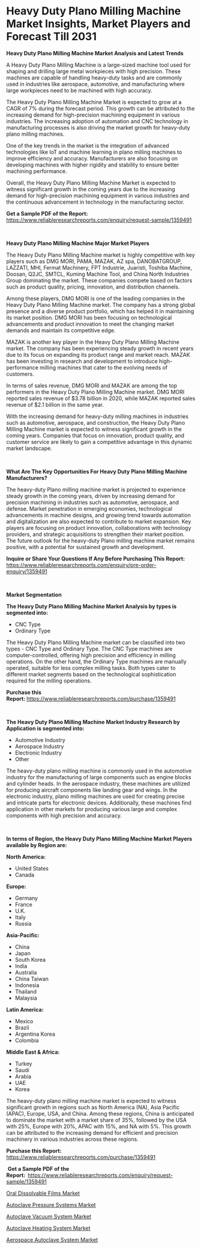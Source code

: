 <p><h1>Heavy Duty Plano Milling Machine Market Insights, Market Players and Forecast Till 2031</h1></p><p><strong>Heavy Duty Plano Milling Machine Market Analysis and Latest Trends</strong></p>
<p><p>A Heavy Duty Plano Milling Machine is a large-sized machine tool used for shaping and drilling large metal workpieces with high precision. These machines are capable of handling heavy-duty tasks and are commonly used in industries like aerospace, automotive, and manufacturing where large workpieces need to be machined with high accuracy.</p><p>The Heavy Duty Plano Milling Machine Market is expected to grow at a CAGR of 7% during the forecast period. This growth can be attributed to the increasing demand for high-precision machining equipment in various industries. The increasing adoption of automation and CNC technology in manufacturing processes is also driving the market growth for heavy-duty plano milling machines.</p><p>One of the key trends in the market is the integration of advanced technologies like IoT and machine learning in plano milling machines to improve efficiency and accuracy. Manufacturers are also focusing on developing machines with higher rigidity and stability to ensure better machining performance.</p><p>Overall, the Heavy Duty Plano Milling Machine Market is expected to witness significant growth in the coming years due to the increasing demand for high-precision machining equipment in various industries and the continuous advancement in technology in the manufacturing sector.</p></p>
<p><strong>Get a Sample PDF of the Report:&nbsp;</strong> <a href="https://www.reliableresearchreports.com/enquiry/request-sample/1359491">https://www.reliableresearchreports.com/enquiry/request-sample/1359491</a></p>
<p>&nbsp;</p>
<p><strong>Heavy Duty Plano Milling Machine Major Market Players</strong></p>
<p><p>The Heavy Duty Plano Milling Machine market is highly competitive with key players such as DMG MORI, PAMA, MAZAK, AZ spa, DANOBATGROUP, LAZZATI, MHI, Fermat Machinery, FPT Industrie, Juaristi, Toshiba Machine, Doosan, Q2JC, SMTCL, Kuming Machine Tool, and China North Industries Group dominating the market. These companies compete based on factors such as product quality, pricing, innovation, and distribution channels.</p><p>Among these players, DMG MORI is one of the leading companies in the Heavy Duty Plano Milling Machine market. The company has a strong global presence and a diverse product portfolio, which has helped it in maintaining its market position. DMG MORI has been focusing on technological advancements and product innovation to meet the changing market demands and maintain its competitive edge.</p><p>MAZAK is another key player in the Heavy Duty Plano Milling Machine market. The company has been experiencing steady growth in recent years due to its focus on expanding its product range and market reach. MAZAK has been investing in research and development to introduce high-performance milling machines that cater to the evolving needs of customers.</p><p>In terms of sales revenue, DMG MORI and MAZAK are among the top performers in the Heavy Duty Plano Milling Machine market. DMG MORI reported sales revenue of $3.78 billion in 2020, while MAZAK reported sales revenue of $2.1 billion in the same year.</p><p>With the increasing demand for heavy-duty milling machines in industries such as automotive, aerospace, and construction, the Heavy Duty Plano Milling Machine market is expected to witness significant growth in the coming years. Companies that focus on innovation, product quality, and customer service are likely to gain a competitive advantage in this dynamic market landscape.</p></p>
<p>&nbsp;</p>
<p><strong>What Are The Key Opportunities For Heavy Duty Plano Milling Machine Manufacturers?</strong></p>
<p><p>The heavy-duty Plano milling machine market is projected to experience steady growth in the coming years, driven by increasing demand for precision machining in industries such as automotive, aerospace, and defense. Market penetration in emerging economies, technological advancements in machine designs, and growing trend towards automation and digitalization are also expected to contribute to market expansion. Key players are focusing on product innovation, collaborations with technology providers, and strategic acquisitions to strengthen their market position. The future outlook for the heavy-duty Plano milling machine market remains positive, with a potential for sustained growth and development.</p></p>
<p><strong>Inquire or Share Your Questions If Any Before Purchasing This Report:</strong> <a href="https://www.reliableresearchreports.com/enquiry/pre-order-enquiry/1359491">https://www.reliableresearchreports.com/enquiry/pre-order-enquiry/1359491</a></p>
<p>&nbsp;</p>
<p><strong>Market Segmentation</strong></p>
<p><strong>The Heavy Duty Plano Milling Machine Market Analysis by types is segmented into:</strong></p>
<p><ul><li>CNC Type</li><li>Ordinary Type</li></ul></p>
<p><p>The Heavy Duty Plano Milling Machine market can be classified into two types - CNC Type and Ordinary Type. The CNC Type machines are computer-controlled, offering high precision and efficiency in milling operations. On the other hand, the Ordinary Type machines are manually operated, suitable for less complex milling tasks. Both types cater to different market segments based on the technological sophistication required for the milling operations.</p></p>
<p><strong>Purchase this Report:&nbsp;</strong><a href="https://www.reliableresearchreports.com/purchase/1359491">https://www.reliableresearchreports.com/purchase/1359491</a></p>
<p>&nbsp;</p>
<p><strong>The Heavy Duty Plano Milling Machine Market Industry Research by Application is segmented into:</strong></p>
<p><ul><li>Automotive Industry</li><li>Aerospace Industry</li><li>Electronic Industry</li><li>Other</li></ul></p>
<p><p>The heavy-duty plano milling machine is commonly used in the automotive industry for the manufacturing of large components such as engine blocks and cylinder heads. In the aerospace industry, these machines are utilized for producing aircraft components like landing gear and wings. In the electronic industry, plano milling machines are used for creating precise and intricate parts for electronic devices. Additionally, these machines find application in other markets for producing various large and complex components with high precision and accuracy.</p></p>
<p>&nbsp;</p>
<p><strong>In terms of Region, the Heavy Duty Plano Milling Machine Market Players available by Region are:</strong></p>
<p>
    <p> <strong> North America: </strong>
        <ul>
            <li>United States</li>
            <li>Canada</li>
        </ul>
        </p> 
    <p> <strong> Europe: </strong>
        <ul>
            <li>Germany</li>
            <li>France</li>
            <li>U.K.</li>
            <li>Italy</li>
            <li>Russia</li>
        </ul>
        </p> 
    <p> <strong> Asia-Pacific: </strong>
        <ul>
            <li>China</li>
            <li>Japan</li>
            <li>South Korea</li>
            <li>India</li>
            <li>Australia</li>
            <li>China Taiwan</li>
            <li>Indonesia</li>
            <li>Thailand</li>
            <li>Malaysia</li>
        </ul>
        </p> 
    <p> <strong> Latin America: </strong>
        <ul>
            <li>Mexico</li>
            <li>Brazil</li>
            <li>Argentina Korea</li>
            <li>Colombia</li>
        </ul>
        </p> 
    <p> <strong> Middle East & Africa: </strong>
        <ul>
            <li>Turkey</li>
            <li>Saudi</li>
            <li>Arabia</li>
            <li>UAE</li>
            <li>Korea</li>
        </ul>
    </p>
    </p>
<p><p>The heavy-duty plano milling machine market is expected to witness significant growth in regions such as North America (NA), Asia Pacific (APAC), Europe, USA, and China. Among these regions, China is anticipated to dominate the market with a market share of 35%, followed by the USA with 25%, Europe with 20%, APAC with 15%, and NA with 5%. This growth can be attributed to the increasing demand for efficient and precision machinery in various industries across these regions.</p></p>
<p><strong>Purchase this Report: </strong><a href="https://www.reliableresearchreports.com/purchase/1359491">https://www.reliableresearchreports.com/purchase/1359491</a></p>
<p>&nbsp;<strong>Get a Sample PDF of the Report:&nbsp;&nbsp;</strong><a href="https://www.reliableresearchreports.com/enquiry/request-sample/1359491">https://www.reliableresearchreports.com/enquiry/request-sample/1359491</a></p>
<p><strong></strong></p>
<p><p><a href="https://github.com/biheemgalvinlouises6hokrh3h/Market-Research-Report-List-1/blob/main/oral-dissolvable-films-market.md">Oral Dissolvable Films Market</a></p><p><a href="https://medium.com/@juanitalang2023/autoclave-pressure-systems-market-size-cagr-trends-2024-2030-f8ad116e5a0b">Autoclave Pressure Systems Market</a></p><p><a href="https://medium.com/@juanitalang2023/autoclave-vacuum-system-market-research-report-its-history-and-forecast-2024-to-2031-86b509814c7d">Autoclave Vacuum System Market</a></p><p><a href="https://medium.com/@juanitalang2023/autoclave-heating-system-market-size-cagr-trends-2024-2030-58d9b2ecdc82">Autoclave Heating System Market</a></p><p><a href="https://medium.com/@juanitalang2023/decoding-aerospace-autoclave-system-market-metrics-market-share-trends-and-growth-patterns-895591d020fd">Aerospace Autoclave System Market</a></p></p>